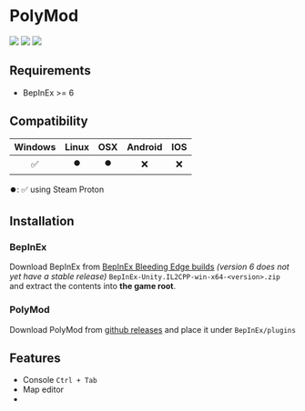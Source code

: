 ﻿# PolyMod

![](https://img.shields.io/github/downloads/IExploitableMan/PolyMod/total) ![](https://img.shields.io/github/stars/IExploitableMan/PolyMod) ![](https://img.shields.io/github/repo-size/IExploitableMan/PolyMod)

## Requirements

- BepInEx >= 6

## Compatibility

|      Windows       |      Linux      |       OSX       | Android | IOS |
| :----------------: | :-------------: | :-------------: | :-----: | :-: |
| :white_check_mark: | :record_button: | :record_button: |   :x:   | :x: |

:record_button:: :white_check_mark: using Steam Proton

## Installation

### BepInEx

Download BepInEx from [BepInEx Bleeding Edge builds](https://builds.bepinex.dev/projects/bepinex_be) *(version 6 does not yet have a stable release)* `BepInEx-Unity.IL2CPP-win-x64-<version>.zip` and extract the contents into **the game root**.

### PolyMod

Download PolyMod from [github releases](https://github.com/IExploitableMan/PolyMod/releases) and place it under `BepInEx/plugins`

## Features

- Console `Ctrl + Tab`
- Map editor
- 

